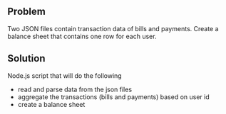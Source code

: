## Problem
Two JSON files contain transaction data of bills and payments. Create a balance sheet that contains one row for each user.

## Solution
Node.js script that will do the following
- read and parse data from the json files
- aggregate the transactions (bills and payments) based on user id
- create a balance sheet
